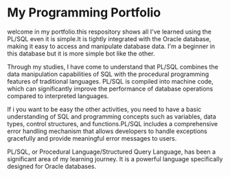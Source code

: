 # My Programming Portfolio

welcome in my portfolio.this respository shows all I've learned using the PL/SQL even it is simple.It is tightly integrated with the Oracle database, making it easy to access and manipulate database data. I'm a beginner in this database but it is more simple bot like the other.

Through my studies, I have come to understand that PL/SQL combines the data manipulation capabilities of SQL with the procedural programming features of traditional languages.
PL/SQL is compiled into machine code, which can significantly improve the performance of database operations compared to interpreted languages.

If i you want to be easy the other activities, you need to have a basic understanding of SQL and programming concepts such as variables, data types, control structures, and functions.PL/SQL includes a comprehensive error handling mechanism that allows developers to handle exceptions gracefully and provide meaningful error messages to users.

PL/SQL, or Procedural Language/Structured Query Language, has been a significant area of my learning journey. It is a powerful language specifically designed for Oracle databases.
